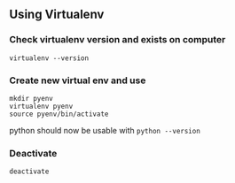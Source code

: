 ## Using Virtualenv

### Check virtualenv version and exists on computer
```
virtualenv --version
```

### Create new virtual env and use
```
mkdir pyenv
virtualenv pyenv
source pyenv/bin/activate
```

python should now be usable with `python --version`

### Deactivate
```
deactivate
```
